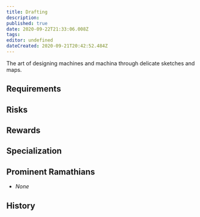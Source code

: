 ```yaml
---
title: Drafting
description: 
published: true
date: 2020-09-22T21:33:06.008Z
tags: 
editor: undefined
dateCreated: 2020-09-21T20:42:52.484Z
---
```


The art of designing machines and machina through delicate sketches and maps.

## Requirements

## Risks

## Rewards

## Specialization

## Prominent Ramathians

- *None*

## History